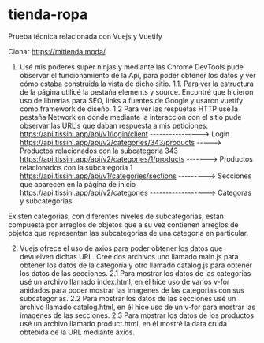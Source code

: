 # tienda-ropa
Prueba técnica relacionada con Vuejs y Vuetify

Clonar https://mitienda.moda/

1. Usé mis poderes super ninjas y mediante las Chrome DevTools pude observar el funcionamiento de la Api, para poder obtener los datos y ver cómo estaba construida la vista de dicho sitio.
1.1. Para ver la estructura de la página utilicé la pestaña elements y source. Encontré que hicieron uso de librerias para SEO, links a fuentes de Google y usaron vuetify como framework de diseño.
1.2 Para ver las respuetas HTTP usé la pestaña Network en donde mediante la interacción con el sitio pude observar las URL's que daban respuesta a mis peticiones:
  https://api.tissini.app/api/v1/login/client ----------------> Login
  https://api.tissini.app/api/v2/categories/343/products -----> Productos relacionados con la subcategoria 343
  https://api.tissini.app/api/v2/categories/1/products -------> Productos relacionados con la subcategoria 1
  https://api.tissini.app/api/v1/categories/sections ---------> Secciones que aparecen en la página de inicio
  https://api.tissini.app/api/v2/categories ------------------> Categoras y subcategorias
  
  Existen categorias, con diferentes niveles de subcategorias, estan compuesta por arreglos de objetos que a su vez contienen arreglos de objetos que representan las subcategorias de una categoria en particular.
  
2. Vuejs ofrece el uso de axios para poder obtener los datos que devuelven dichas URL. Cree dos archivos uno llamado main.js para obtener los datos de la categoria y otro llamado catalog.js para obtener los datos de las secciones.
2.1 Para mostrar los datos de las categorias usé un archivo llamado index.html, en él hice uso de varios v-for anidados para poder mostrar las imagenes de las categorias con sus subcategorias.
2.2 Para mostrar los datos de las secciones usé un archivo llamado catalog.html, en él hice uso de un v-for para mostrar las imagenes de las secciones.
2.3 Para mostrar los datos de los productos usé un archivo llamado product.html, en él mostré la data cruda obtebida de la URL mediante axios.




  
  

